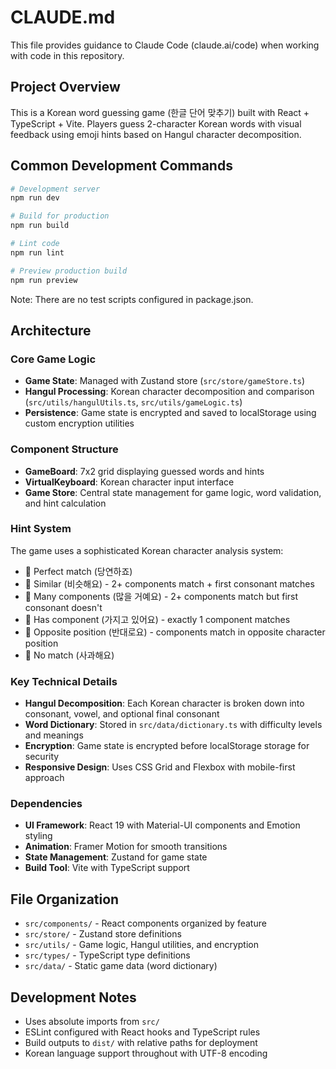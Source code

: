 # CLAUDE.md

This file provides guidance to Claude Code (claude.ai/code) when working with code in this repository.

## Project Overview

This is a Korean word guessing game (한글 단어 맞추기) built with React + TypeScript + Vite. Players guess 2-character Korean words with visual feedback using emoji hints based on Hangul character decomposition.

## Common Development Commands

```bash
# Development server
npm run dev

# Build for production
npm run build

# Lint code
npm run lint

# Preview production build
npm run preview
```

Note: There are no test scripts configured in package.json.

## Architecture

### Core Game Logic
- **Game State**: Managed with Zustand store (`src/store/gameStore.ts`)
- **Hangul Processing**: Korean character decomposition and comparison (`src/utils/hangulUtils.ts`, `src/utils/gameLogic.ts`)
- **Persistence**: Game state is encrypted and saved to localStorage using custom encryption utilities

### Component Structure
- **GameBoard**: 7x2 grid displaying guessed words and hints
- **VirtualKeyboard**: Korean character input interface
- **Game Store**: Central state management for game logic, word validation, and hint calculation

### Hint System
The game uses a sophisticated Korean character analysis system:
- 🥕 Perfect match (당연하죠)
- 🍄 Similar (비슷해요) - 2+ components match + first consonant matches
- 🧄 Many components (많을 거예요) - 2+ components match but first consonant doesn't
- 🍆 Has component (가지고 있어요) - exactly 1 component matches
- 🍌 Opposite position (반대로요) - components match in opposite character position
- 🍎 No match (사과해요)

### Key Technical Details
- **Hangul Decomposition**: Each Korean character is broken down into consonant, vowel, and optional final consonant
- **Word Dictionary**: Stored in `src/data/dictionary.ts` with difficulty levels and meanings
- **Encryption**: Game state is encrypted before localStorage storage for security
- **Responsive Design**: Uses CSS Grid and Flexbox with mobile-first approach

### Dependencies
- **UI Framework**: React 19 with Material-UI components and Emotion styling
- **Animation**: Framer Motion for smooth transitions
- **State Management**: Zustand for game state
- **Build Tool**: Vite with TypeScript support

## File Organization
- `src/components/` - React components organized by feature
- `src/store/` - Zustand store definitions
- `src/utils/` - Game logic, Hangul utilities, and encryption
- `src/types/` - TypeScript type definitions
- `src/data/` - Static game data (word dictionary)

## Development Notes
- Uses absolute imports from `src/`
- ESLint configured with React hooks and TypeScript rules
- Build outputs to `dist/` with relative paths for deployment
- Korean language support throughout with UTF-8 encoding